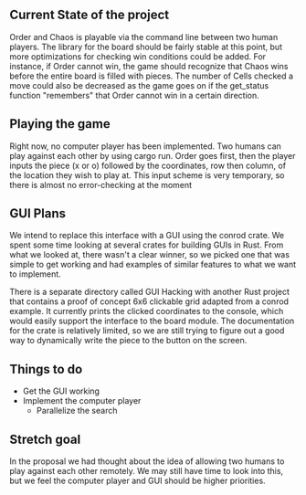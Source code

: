## Current State of the project
Order and Chaos is playable via the command line between two human players. The library for the board should be fairly stable at this point, but more optimizations for checking win conditions could be added. For instance, if Order cannot win, the game should recognize that Chaos wins before the entire board is filled with pieces. The number of Cells checked a move could also be decreased as the game goes on if the get_status function "remembers" that Order cannot win in a certain
direction.  

## Playing the game
Right now, no computer player has been implemented. Two humans can play against each other by using cargo run. Order goes first, then the player inputs the piece (x or o) followed by the coordinates, row then column, of the location they wish to play at. This input scheme is very temporary, so there is almost no error-checking at the moment

## GUI Plans
We intend to replace this interface with a GUI using the conrod crate. We spent some time looking at several crates for building GUIs in Rust. From what we looked at, there wasn't a clear winner, so we picked one that was simple to get working and had examples of similar features to what we want to implement. 

There is a separate directory called GUI Hacking with another Rust project that contains a proof of concept 6x6 clickable grid adapted from a conrod example. It currently prints the clicked coordinates to the console, which would easily support the interface to the board module. The documentation for the crate is relatively limited, so we are still trying to figure out a good way to dynamically write the piece
to the button on the screen.

## Things to do 
* Get the GUI working
* Implement the computer player
    * Parallelize the search


## Stretch goal
In the proposal we had thought about the idea of allowing two humans to play against each other remotely. We may still have time to look into this, but we feel the computer player and GUI should be higher priorities.  
